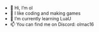- 👋 Hi, I’m ol
- 👀 I like coding and making games
- 🌱 I’m currently learning LuaU
- 📫 You can find me on Discord: olmac16
